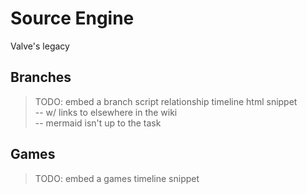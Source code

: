 # Source Engine

Valve's legacy


## Branches
> TODO: embed a branch script relationship timeline html snippet  
> -- w/ links to elsewhere in the wiki  
> -- mermaid isn't up to the task



## Games
> TODO: embed a games timeline snippet
